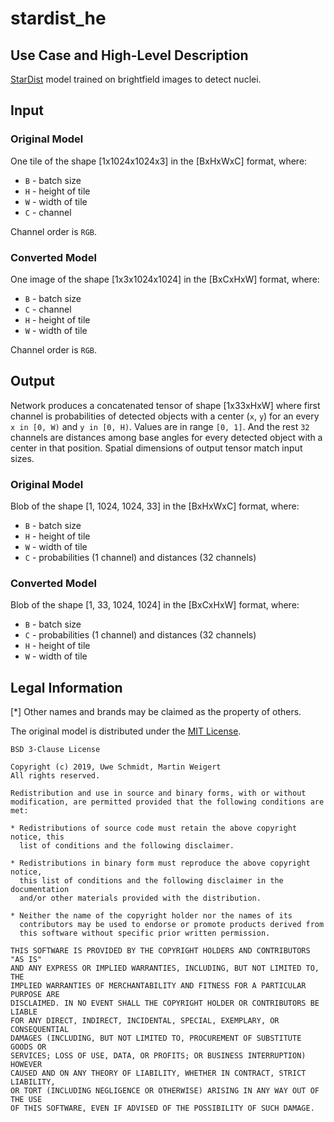 # stardist_he

## Use Case and High-Level Description

[StarDist](https://github.com/stardist/stardist) model trained on brightfield images to detect nuclei.

## Input

### Original Model

One tile of the shape [1x1024x1024x3] in the [BxHxWxC] format, where:

- `B` - batch size
- `H` - height of tile
- `W` - width of tile
- `C` - channel

Channel order is `RGB`.

### Converted Model

One image of the shape [1x3x1024x1024] in the [BxCxHxW] format, where:

- `B` - batch size
- `C` - channel
- `H` - height of tile
- `W` - width of tile

Channel order is `RGB`.

## Output

Network produces a concatenated tensor of shape [1x33xHxW] where first channel is probabilities
of detected objects with a center (`x`, `y`) for an every `x in [0, W)` and `y in [0, H)`. Values
are in range `[0, 1]`. And the rest `32` channels are distances among base angles for every detected
object with a center in that position. Spatial dimensions of output tensor match input sizes.

### Original Model

Blob of the shape [1, 1024, 1024, 33] in the [BxHxWxC] format, where:

- `B` - batch size
- `H` - height of tile
- `W` - width of tile
- `C` - probabilities (1 channel) and distances (32 channels)

### Converted Model

Blob of the shape [1, 33, 1024, 1024] in the [BxCxHxW] format, where:

- `B` - batch size
- `C` - probabilities (1 channel) and distances (32 channels)
- `H` - height of tile
- `W` - width of tile


## Legal Information
[\*] Other names and brands may be claimed as the property of others.

The original model is distributed under the
[MIT License](https://raw.githubusercontent.com/stardist/stardist-imagej/master/LICENSE.txt).

```
BSD 3-Clause License

Copyright (c) 2019, Uwe Schmidt, Martin Weigert
All rights reserved.

Redistribution and use in source and binary forms, with or without
modification, are permitted provided that the following conditions are met:

* Redistributions of source code must retain the above copyright notice, this
  list of conditions and the following disclaimer.

* Redistributions in binary form must reproduce the above copyright notice,
  this list of conditions and the following disclaimer in the documentation
  and/or other materials provided with the distribution.

* Neither the name of the copyright holder nor the names of its
  contributors may be used to endorse or promote products derived from
  this software without specific prior written permission.

THIS SOFTWARE IS PROVIDED BY THE COPYRIGHT HOLDERS AND CONTRIBUTORS "AS IS"
AND ANY EXPRESS OR IMPLIED WARRANTIES, INCLUDING, BUT NOT LIMITED TO, THE
IMPLIED WARRANTIES OF MERCHANTABILITY AND FITNESS FOR A PARTICULAR PURPOSE ARE
DISCLAIMED. IN NO EVENT SHALL THE COPYRIGHT HOLDER OR CONTRIBUTORS BE LIABLE
FOR ANY DIRECT, INDIRECT, INCIDENTAL, SPECIAL, EXEMPLARY, OR CONSEQUENTIAL
DAMAGES (INCLUDING, BUT NOT LIMITED TO, PROCUREMENT OF SUBSTITUTE GOODS OR
SERVICES; LOSS OF USE, DATA, OR PROFITS; OR BUSINESS INTERRUPTION) HOWEVER
CAUSED AND ON ANY THEORY OF LIABILITY, WHETHER IN CONTRACT, STRICT LIABILITY,
OR TORT (INCLUDING NEGLIGENCE OR OTHERWISE) ARISING IN ANY WAY OUT OF THE USE
OF THIS SOFTWARE, EVEN IF ADVISED OF THE POSSIBILITY OF SUCH DAMAGE.
```
